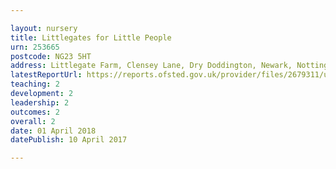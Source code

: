 ```yaml
---

layout: nursery
title: Littlegates for Little People
urn: 253665
postcode: NG23 5HT
address: Littlegate Farm, Clensey Lane, Dry Doddington, Newark, Nottinghamshire, NG23 5HT
latestReportUrl: https://reports.ofsted.gov.uk/provider/files/2679311/urn/253665.pdf
teaching: 2
development: 2
leadership: 2
outcomes: 2
overall: 2
date: 01 April 2018 
datePublish: 10 April 2017

---
```

